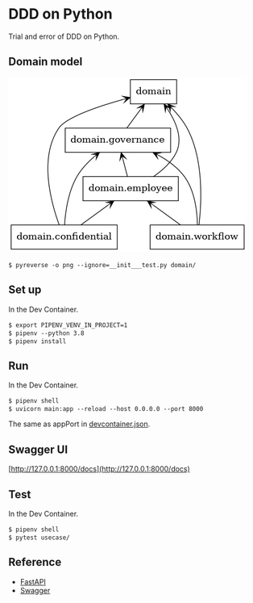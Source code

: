 # DDD on Python

Trial and error of DDD on Python.

## Domain model 

![model](packages.png)

```
$ pyreverse -o png --ignore=__init___test.py domain/
```

## Set up 

In the Dev Container.

```
$ export PIPENV_VENV_IN_PROJECT=1
$ pipenv --python 3.8 
$ pipenv install
```

## Run

In the Dev Container.

```
$ pipenv shell
$ uvicorn main:app --reload --host 0.0.0.0 --port 8000 
```

The same as appPort in [devcontainer.json](.devcontainer/devcontainer.json).


## Swagger UI

[http://127.0.0.1:8000/docs](http://127.0.0.1:8000/docs)



## Test

In the Dev Container.

```
$ pipenv shell
$ pytest usecase/
```

## Reference

- [FastAPI](https://fastapi.tiangolo.com/)
- [Swagger](https://swagger.io/)